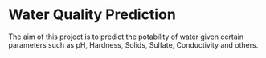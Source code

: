 # Water Quality Prediction

The aim of this project is to predict the potability of water given certain parameters such as pH, Hardness, Solids, Sulfate, Conductivity and others.

